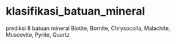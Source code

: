 # klasifikasi_batuan_mineral
prediksi 8 batuan mineral Biotite, Bornite, Chrysocolla, Malachite, Muscovite, Pyrite, Quartz
